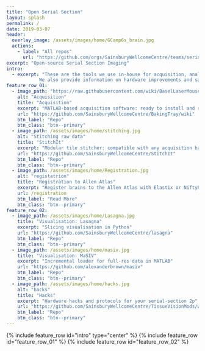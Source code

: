 ```yaml
---
title: "Open Serial Section"
layout: splash
permalink: /
date: 2019-03-07
header:
  overlay_image: /assets/images/home/GCamp6s_brain.jpg
  actions:
    - label: "All repos"
      url: "https://github.com/orgs/SainsburyWellcomeCentre/teams/serial2p/repositories"
excerpt: "Open-source Serial Section Imaging"
intro:
  - excerpt: "These are the tools we use in-house for acquisition, analysis, and visualisation of serial-section imaging data. 
            We also provide information on hardware improvements and sample preparation protocols."
feature_row_01:
  - image_path: "https://raw.githubusercontent.com/wiki/BaselLaserMouse/StitchIt/images/rgb_brain_example.jpg"
    alt: "Acquisition"
    title: "Acquisition"
    excerpt: "MATLAB-based acquisition software: ready to install and ready to modify."
    url: "https://github.com/SainsburyWellcomeCentre/BakingTray/wiki"
    btn_label: "Repo"
    btn_class: "btn--primary"
  - image_path: /assets/images/home/stitching.jpg
    alt: "Stitching raw data"
    title: "StitchIt"
    excerpt: "Modular tile stitcher: compatible with any acquisition hardware."
    url: "https://github.com/SainsburyWellcomeCentre/StitchIt"
    btn_label: "Repo"
    btn_class: "btn--primary"
  - image_path: /assets/images/home/Registration.jpg
    alt: "registatrion"
    title: "Registration to Allen Atlas"
    excerpt: "Register brains to the Allen Atlas with Elastix or NiftyReg."
    url: /registration
    btn_label: "Read More"
    btn_class: "btn--primary"
feature_row_02:
  - image_path: /assets/images/home/Lasagna.jpg
    title: "Visualisation: Lasagna"
    excerpt: "Slicing visualisation in Python"
    url: "https://github.com/SainsburyWellcomeCentre/lasagna"
    btn_label: "Repo"
    btn_class: "btn--primary"
  - image_path: /assets/images/home/masiv.jpg
    title: "Visualisation: MaSIV"
    excerpt: "Incremental loader for full-res data in MATLAB"
    url: "https://github.com/alexanderbrown/masiv"
    btn_label: "Repo"
    btn_class: "btn--primary"
  - image_path: /assets/images/home/hacks.jpg
    alt: "hacks"
    title: "Hacks"
    excerpt: "Hardware hacks and protocols for your serial-section 2p"
    url: "https://github.com/SainsburyWellcomeCentre/TissueVisionMods/wiki"
    btn_label: "Repo"
    btn_class: "btn--primary"
---
```


{% include feature_row id="intro" type="center" %}
{% include feature_row id="feature_row_01"      %}
{% include feature_row id="feature_row_02"      %}
